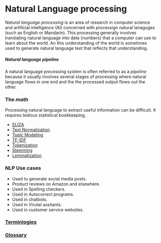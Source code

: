 # Natural Language processing

*Natural language processing* is an area of research in computer science and artificial intelligence (AI) concerned with processign natural lanaguges (such as English or Mandarin). This processing generally involves translating natural language into data (numbers) that a computer can use to learn about the world. An this understanding of the world is sometimes used to generate natural language text that reflects that understanding.

##### Natural language pipeline

A natural language processing system is often referred to as a *pipeline* because it usually involves several stages of processing where natural language flows in one end and the the processed output flows out the other.


### The *math*

Processing natural language to extract useful information can be difficult. It requires tedious statistical bookkeeping.

- [ELIZA](101-eliza.md)
- [Text Normalization](102-text-normalization.md)
- [Topic Modeling](103-topic-modeling.md)
- [TF-IDF](/106-topics/tf-idf.md)
- [Tokenization](tokenization.md)
- [Stemming](Stemming)
- [Lemmatization](Lemmatization)


### NLP Use cases

- Used to generate social media posts.
- Product reviews on Amazon and elsewhere.
- Used in Spelling checkers.
- Used in Autocorrect programs.
- Used in chatbots.
- Used in Virutal assitants.
- Used in customer service websites.


### [Terminlogies](terminologies.md)

### [Glossary](/docs/glossary/README.md)

